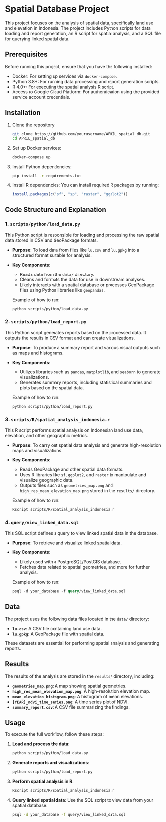  
# Spatial Database Project

This project focuses on the analysis of spatial data, specifically land use and elevation in Indonesia. The project includes Python scripts for data loading and report generation, an R script for spatial analysis, and a SQL file for querying linked spatial data.

## Prerequisites

Before running this project, ensure that you have the following installed:
- Docker: For setting up services via `docker-compose`.
- Python 3.8+: For running data processing and report generation scripts.
- R 4.0+: For executing the spatial analysis R script.
- Access to Google Cloud Platform: For authentication using the provided service account credentials.

## Installation

1. Clone the repository:
   ```bash
   git clone https://github.com/yourusername/APRIL_spatial_db.git
   cd APRIL_spatial_db
   ```

2. Set up Docker services:
   ```bash
   docker-compose up
   ```

3. Install Python dependencies:
   ```bash
   pip install -r requirements.txt
   ```

4. Install R dependencies:
   You can install required R packages by running:
   ```R
   install.packages(c("sf", "sp", "raster", "ggplot2"))
   ```

## Code Structure and Explanation

### 1. `scripts/python/load_data.py`

This Python script is responsible for loading and processing the raw spatial data stored in CSV and GeoPackage formats. 

- **Purpose**: To load data from files like `lu.csv` and `lu.gpkg` into a structured format suitable for analysis.
- **Key Components**:
  - Reads data from the `data/` directory.
  - Cleans and formats the data for use in downstream analyses.
  - Likely interacts with a spatial database or processes GeoPackage files using Python libraries like `geopandas`.
  
  Example of how to run:
  ```bash
  python scripts/python/load_data.py
  ```

### 2. `scripts/python/load_report.py`

This Python script generates reports based on the processed data. It outputs the results in CSV format and can create visualizations.

- **Purpose**: To produce a summary report and various visual outputs such as maps and histograms.
- **Key Components**:
  - Utilizes libraries such as `pandas`, `matplotlib`, and `seaborn` to generate visualizations.
  - Generates summary reports, including statistical summaries and plots based on the spatial data.
  
  Example of how to run:
  ```bash
  python scripts/python/load_report.py
  ```

### 3. `scripts/R/spatial_analysis_indonesia.r`

This R script performs spatial analysis on Indonesian land use data, elevation, and other geographic metrics.

- **Purpose**: To carry out spatial data analysis and generate high-resolution maps and visualizations.
- **Key Components**:
  - Reads GeoPackage and other spatial data formats.
  - Uses R libraries like `sf`, `ggplot2`, and `raster` to manipulate and visualize geographic data.
  - Outputs files such as `geometries_map.png` and `high_res_mean_elevation_map.png` stored in the `results/` directory.
  
  Example of how to run:
  ```bash
  Rscript scripts/R/spatial_analysis_indonesia.r
  ```

### 4. `query/view_linked_data.sql`

This SQL script defines a query to view linked spatial data in the database.

- **Purpose**: To retrieve and visualize linked spatial data.
- **Key Components**:
  - Likely used with a PostgreSQL/PostGIS database.
  - Fetches data related to spatial geometries, and more for further analysis.
  
  Example of how to run:
  ```sql
  psql -d your_database -f query/view_linked_data.sql
  ```

## Data

The project uses the following data files located in the `data/` directory:
- **`lu.csv`**: A CSV file containing land use data.
- **`lu.gpkg`**: A GeoPackage file with spatial data.

These datasets are essential for performing spatial analysis and generating reports.

## Results

The results of the analysis are stored in the `results/` directory, including:
- **`geometries_map.png`**: A map showing spatial geometries.
- **`high_res_mean_elevation_map.png`**: A high-resolution elevation map.
- **`mean_elevation_histogram.png`**: A histogram of mean elevations.
- **`[YEAR]_ndvi_time_series.png`**: A time series plot of NDVI.
- **`summary_report.csv`**: A CSV file summarizing the findings.

## Usage

To execute the full workflow, follow these steps:

1. **Load and process the data**:
   ```bash
   python scripts/python/load_data.py
   ```

2. **Generate reports and visualizations**:
   ```bash
   python scripts/python/load_report.py
   ```

3. **Perform spatial analysis in R**:
   ```bash
   Rscript scripts/R/spatial_analysis_indonesia.r
   ```

4. **Query linked spatial data**:
   Use the SQL script to view data from your spatial database:
   ```bash
   psql -d your_database -f query/view_linked_data.sql
   ```
 
